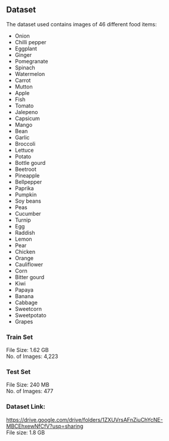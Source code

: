 ## Dataset

The dataset used contains images of 46 different food items:  
- Onion
- Chilli pepper
- Eggplant
- Ginger
- Pomegranate
- Spinach
- Watermelon
- Carrot
- Mutton
- Apple
- Fish
- Tomato
- Jalepeno
- Capsicum
- Mango
- Bean
- Garlic
- Broccoli
- Lettuce
- Potato
- Bottle gourd
- Beetroot
- Pineapple 
- Bellpepper
- Paprika
- Pumpkin
- Soy beans
- Peas
- Cucumber
- Turnip
- Egg
- Raddish
- Lemon
- Pear 
- Chicken
- Orange
- Cauliflower
- Corn
- Bitter gourd
- Kiwi
- Papaya
- Banana
- Cabbage
- Sweetcorn
- Sweetpotato
- Grapes

### Train Set
File Size: 1.62 GB  
No. of Images: 4,223

### Test Set
File Size: 240 MB  
No. of Images: 477

### Dataset Link:
https://drive.google.com/drive/folders/1ZXUVrsAFnZiuChYcNE-MBCEhxewNfCfV?usp=sharing  
File size: 1.8 GB
